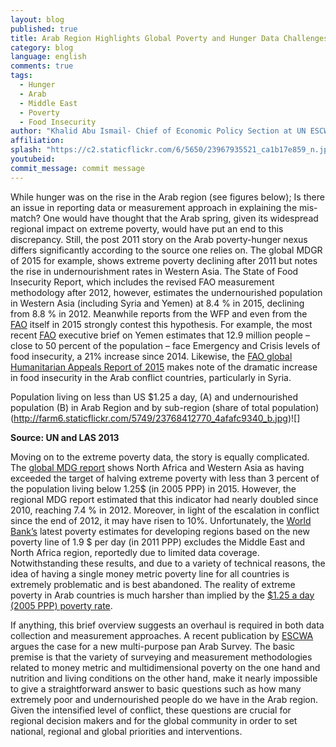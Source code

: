 ```yaml
---
layout: blog
published: true
title: Arab Region Highlights Global Poverty and Hunger Data Challenges
category: blog
language: english
comments: true
tags: 
  - Hunger
  - Arab
  - Middle East
  - Poverty
  - Food Insecurity
author: "Khalid Abu Ismail- Chief of Economic Policy Section at UN ESCWA"
affiliation: 
splash: "https://c2.staticflickr.com/6/5650/23967935521_ca1b17e859_n.jpg"
youtubeid: 
commit_message: commit message
---
```

While hunger was on the rise in the Arab region (see figures below); Is there an issue in reporting data or measurement approach in explaining the mis-match? <!-- more -->
One would have thought that the Arab spring, given its widespread regional impact on extreme poverty, would have put an end to this discrepancy. Still, the post 2011 story on the Arab poverty-hunger nexus differs significantly according to the source one relies on. The global MDGR of 2015 for example, shows extreme poverty declining after 2011 but notes the rise in undernourishment rates in Western Asia. The State of Food Insecurity Report, which includes the revised FAO measurement methodology after 2012, however, estimates the undernourished population in Western Asia (including Syria and Yemen) at 8.4 % in 2015, declining from 8.8 % in 2012. Meanwhile reports from the WFP and even from the [FAO](http://www.fao.org/emergencies/appeals/2015/en/) itself in 2015 strongly contest this hypothesis. For example, the most recent [FAO](http://www.fao.org/emergencies/resources/documents/resources-detail/en/c/298069/) executive brief on Yemen estimates that 12.9 million people – close to 50 percent of the population – face Emergency and Crisis levels of food insecurity, a 21% increase since 2014. Likewise, the [FAO global Humanitarian Appeals Report of 2015](http://www.fao.org/emergencies/appeals/2015/en/) makes note of the dramatic increase in food insecurity in the Arab conflict countries, particularly in Syria. 

Population living on less than US $1.25 a day, (A) and undernourished  population (B) in Arab Region and by sub-region (share of total population) 
(http://farm6.staticflickr.com/5749/23768412770_4afafc9340_b.jpg)![]

**Source: UN and LAS 2013**


Moving on to the extreme poverty data, the story is equally complicated. The [global MDG report]( http://www.undp.org/content/dam/rbas/doc/MDGS%20publications/Arab_MDGR_2013_English.pdf) shows North Africa and Western Asia as having exceeded the target of halving extreme poverty with less than 3 percent of the population living below 1.25$ (in 2005 PPP) in 2015. However, the regional MDG report estimated that this indicator had nearly doubled since 2010, reaching 7.4 % in 2012. Moreover, in light of the escalation in conflict since the end of 2012, it may have risen to 10%. Unfortunately, the [World Bank’s](http://www-wds.worldbank.org/external/default/WDSContentServer/WDSP/IB/2015/10/14/090224b083144b10/2_0/Rendered/PDF/A0global0count00and0initial0results.pdf) latest poverty estimates for developing regions based on the new poverty line of 1.9 $ per day (in 2011 PPP) excludes the Middle East and North Africa region, reportedly due to limited data coverage. Notwithstanding these results, and due to a variety of technical reasons, the idea of having a single money metric poverty line for all countries is extremely problematic and is best abandoned. The reality of extreme poverty in Arab countries is much harsher than implied by the [$1.25 a day (2005 PPP) poverty rate](http://www.ipc-undp.org/pub/IPCWorkingPaper93.pdf).

If anything, this brief overview suggests an overhaul is required in both data collection and measurement approaches. A recent publication by [ESCWA](http://www.escwa.un.org/information/pubaction.asp?PubID=1668) argues the case for a new multi-purpose pan Arab Survey. The basic premise is that the variety of surveying and measurement methodologies related to money metric and multidimensional poverty on the one hand and nutrition and living conditions on the other hand, make it nearly impossible to give a straightforward answer to basic questions such as how many extremely poor and undernourished people do we have in the Arab region. Given the intensified level of conflict, these questions are crucial for regional decision makers and for the global community in order to set national, regional and global priorities and interventions.